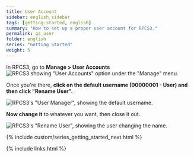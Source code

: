 ```yaml
---
title: User Account
sidebar: english_sidebar
tags: [getting-started, english]
summary: "How to set up a proper user account for RPCS3."
permalink: gs_user
folder: english
series: "Getting Started"
weight: 5
---
```


In RPCS3, go to **Manage > User Accounts** 
![RPCS3 showing "User Accounts" option under the "Manage" menu.](https://rb3pc.milohax.org/images/conf/rpcs3user.png "RPCS3: User Accounts")

Once you're there, **click on the default username (00000001 - User) and then click "Rename User".** 

![RPCS3's "User Manager", showing the default username.](https://rb3pc.milohax.org/images/conf/rpcs3rename.png "RPCS3: User Accounts")

**Now change it** to whatever you want, then close it out.  

![RPCS3's "Rename User", showing the user changing the name.](https://rb3pc.milohax.org/images/conf/rpcs3namepanel.png "RPCS3: Rename User")

{% include custom/series_getting_started_next.html %}

{% include links.html %}